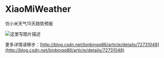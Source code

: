 # XiaoMiWeather
仿小米天气15天趋势预报



![这里写图片描述](http://img.blog.csdn.net/20170525164940989?watermark/2/text/aHR0cDovL2Jsb2cuY3Nkbi5uZXQvYmluYmlucXE4Ng==/font/5a6L5L2T/fontsize/400/fill/I0JBQkFCMA==/dissolve/70/gravity/SouthEast)

更多详情请移步：[http://blog.csdn.net/binbinqq86/article/details/72731048](http://blog.csdn.net/binbinqq86/article/details/72731048)
